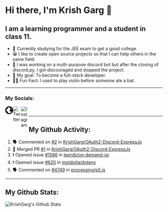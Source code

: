 # Hi there, I'm Krish Garg  👋

## I am a learning programmer and a student in class 11.
- 📖 Currently studying for the JEE exam to get a good college.
- 😁 I like to create open source projects so that I can help others in the same field.
- 🤖 I was working on a multi-purpose discord bot but after the closing of discord.py, I got discouraged and stopped the project.
- 🥅 My goal: To become a full-stack developer.
- 👨‍🏭 Fun Fact: I used to play violin before someone ate a bat.
---
### My Socials:
[<img align="left" alt="Website" width="25px" src="https://raw.githubusercontent.com/iconic/open-iconic/master/svg/globe.svg" />][website]
[<img align="left" alt="Twitter" width="25px" src="https://cdn.jsdelivr.net/npm/simple-icons@v3/icons/twitter.svg" />][twitter]
[<img align="left" alt="Instagram" width="25px" src="https://cdn.jsdelivr.net/npm/simple-icons@v3/icons/instagram.svg" />][instagram]
<br />

---
## My Github Activity:
<!--START_SECTION:activity-->
1. 🗣 Commented on [#2](https://github.com/KrishGarg/OAuth2-Discord-ExpressJs/issues/2) in [KrishGarg/OAuth2-Discord-ExpressJs](https://github.com/KrishGarg/OAuth2-Discord-ExpressJs)
2. 🎉 Merged PR [#1](https://github.com/KrishGarg/OAuth2-Discord-ExpressJs/pull/1) in [KrishGarg/OAuth2-Discord-ExpressJs](https://github.com/KrishGarg/OAuth2-Discord-ExpressJs)
3. ❗️ Opened issue [#1586](https://github.com/leerob/on-demand-isr/issues/1586) in [leerob/on-demand-isr](https://github.com/leerob/on-demand-isr)
4. ❗️ Opened issue [#620](https://github.com/motdotla/dotenv/issues/620) in [motdotla/dotenv](https://github.com/motdotla/dotenv)
5. 🗣 Commented on [#4749](https://github.com/processing/p5.js/issues/4749) in [processing/p5.js](https://github.com/processing/p5.js)
<!--END_SECTION:activity-->

---
## My Github Stats:
<img align="left" alt="KrishGarg's Github Stats" src="https://github-readme-stats.vercel.app/api?username=KrishGarg&show_icons=true&hide_border=true&theme=tokyonight" />

[website]: https://krishgarg.ga/
[twitter]: https://twitter.com/KrishGa95586696
[instagram]: https://www.instagram.com/krishgarg6306/
